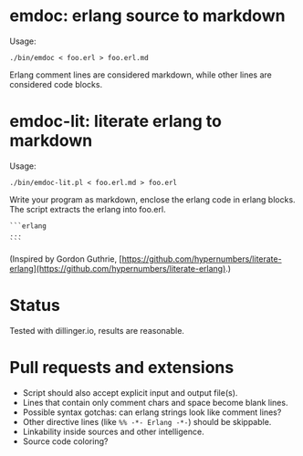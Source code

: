 emdoc: erlang source to markdown
=====

Usage:

    ./bin/emdoc < foo.erl > foo.erl.md
    
Erlang comment lines are considered markdown, while other lines are
considered code blocks.

emdoc-lit: literate erlang to markdown
==========

Usage:

    ./bin/emdoc-lit.pl < foo.erl.md > foo.erl

Write your program as markdown, enclose the erlang code
in erlang blocks. The script extracts the erlang into foo.erl.

    ```erlang
    ...
    ```

(Inspired by Gordon Guthrie, 
[https://github.com/hypernumbers/literate-erlang](https://github.com/hypernumbers/literate-erlang).)

Status
=======

Tested with dillinger.io, results are reasonable.

Pull requests and extensions
==========

- Script should also accept explicit input and output file(s).
- Lines that contain only comment chars and space become blank lines.
- Possible syntax gotchas: can erlang strings look like comment lines?
- Other directive lines (like `%% -*- Erlang -*-`) should be skippable.
- Linkability inside sources and other intelligence.
- Source code coloring?
